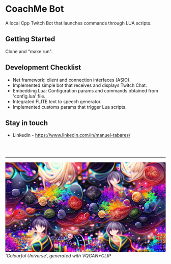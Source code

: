 # CoachMe Bot

A local Cpp Twitch Bot that launches commands through LUA scripts.

## Getting Started

Clone and "make run".

## Development Checklist

+ Net framework: client and connection interfaces (ASIO).
+ Implemented simple bot that receives and displays Twitch Chat.
+ Embedding Lua: Configuration params and commands obtained from 'config.lua' file.
+ Integrated FLITE text to speech generator.
+ Implemented customs params that trigger Lua scripts.

## Stay in touch

+ Linkedin - https://www.linkedin.com/in/manuel-tabares/

<br><br><hr>
![colourful-universe](media/colourful-universe-ai.jpg?raw=true "'Colourful Universe', generated with VQGAN+CLIP")  
*'Colourful Universe', generated with VQGAN+CLIP*

